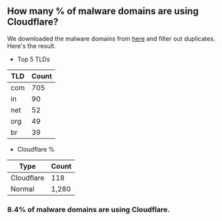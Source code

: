 ## How many % of malware domains are using Cloudflare?


We downloaded the malware domains from [here](https://urlhaus.abuse.ch) and filter out duplicates.
Here's the result.


[//]: # (start replacement)


- Top 5 TLDs

| TLD | Count |
| --- | --- |
| com | 705 |
| in | 90 |
| net | 52 |
| org | 49 |
| br | 39 |


- Cloudflare %

| Type | Count |
| --- | --- |
| Cloudflare | 118 |
| Normal | 1,280 |


### 8.4% of malware domains are using Cloudflare.